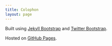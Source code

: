 ```yaml
---
title: Colophon
layout: page
---
```


Built using <a href="http://jekyllbootstrap.com" title="The Definitive Jekyll Blogging Framework">Jekyll Bootstrap</a> and <a href="http://twitter.github.com/bootstrap/" >Twitter Bootstrap</a>.

Hosted on <a href="http://pages.github.com">GitHub Pages</a>.